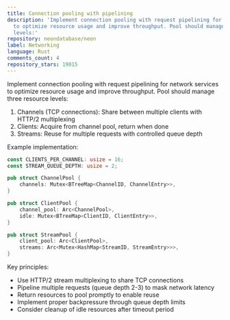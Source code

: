 ```yaml
---
title: Connection pooling with pipelining
description: 'Implement connection pooling with request pipelining for network services
  to optimize resource usage and improve throughput. Pool should manage three resource
  levels:'
repository: neondatabase/neon
label: Networking
language: Rust
comments_count: 4
repository_stars: 19015
---
```


Implement connection pooling with request pipelining for network services to optimize resource usage and improve throughput. Pool should manage three resource levels:

1. Channels (TCP connections): Share between multiple clients with HTTP/2 multiplexing
2. Clients: Acquire from channel pool, return when done
3. Streams: Reuse for multiple requests with controlled queue depth

Example implementation:
```rust
const CLIENTS_PER_CHANNEL: usize = 16;
const STREAM_QUEUE_DEPTH: usize = 2;

pub struct ChannelPool {
    channels: Mutex<BTreeMap<ChannelID, ChannelEntry>>,
}

pub struct ClientPool {
    channel_pool: Arc<ChannelPool>,
    idle: Mutex<BTreeMap<ClientID, ClientEntry>>,
}

pub struct StreamPool {
    client_pool: Arc<ClientPool>,
    streams: Arc<Mutex<HashMap<StreamID, StreamEntry>>>,
}
```

Key principles:
- Use HTTP/2 stream multiplexing to share TCP connections
- Pipeline multiple requests (queue depth 2-3) to mask network latency
- Return resources to pool promptly to enable reuse
- Implement proper backpressure through queue depth limits
- Consider cleanup of idle resources after timeout period